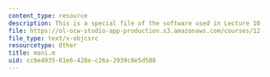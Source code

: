 ```yaml
---
content_type: resource
description: This is a special file of the software used in Lecture 10.
file: https://ol-ocw-studio-app-production.s3.amazonaws.com/courses/12-s990-quantifying-uncertainty-fall-2012/cc6e493561e6428ec26a2939c8e5d588_mani.m
file_type: text/x-objcsrc
resourcetype: Other
title: mani.m
uid: cc6e4935-61e6-428e-c26a-2939c8e5d588
---
```

